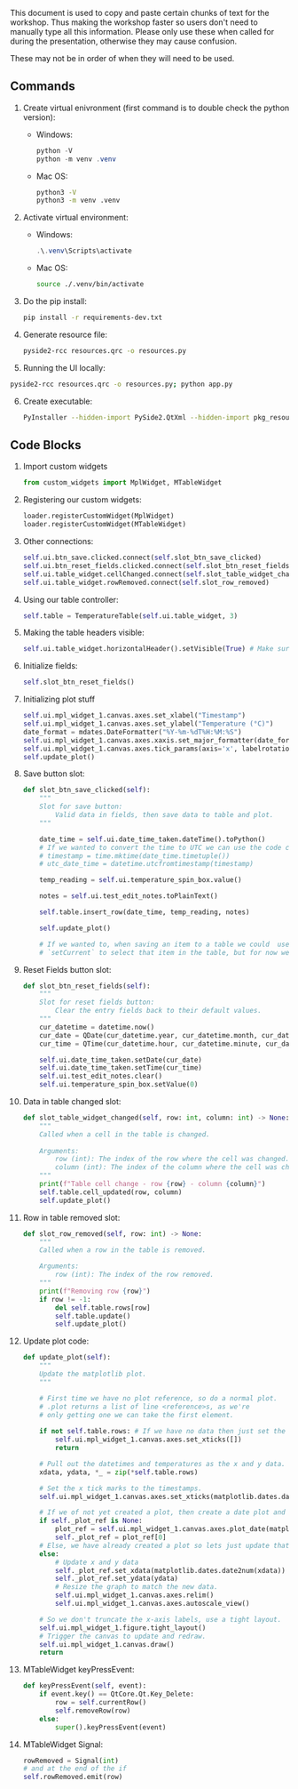 This document is used to copy and paste certain chunks of text for the workshop. Thus making the workshop faster so users don't need to manually type all this information. Please only use these when called for during the presentation, otherwise they may cause confusion.

These may not be in order of when they will need to be used.

## Commands

1) Create virtual enivronment (first command is to double check the python version):
    - Windows:
        ```Powershell
        python -V
        python -m venv .venv
        ```
    - Mac OS:
        ```bash
        python3 -V
        python3 -m venv .venv
        ```

2) Activate virtual environment:
    - Windows:
        ```Powershell
        .\.venv\Scripts\activate
        ```
    - Mac OS:
        ```bash
        source ./.venv/bin/activate
        ```

3) Do the pip install:
    ```bash
    pip install -r requirements-dev.txt
    ```

4) Generate resource file:
    ```bash
    pyside2-rcc resources.qrc -o resources.py
    ```

5) Running the UI locally:
```bash
pyside2-rcc resources.qrc -o resources.py; python app.py
```

6) Create executable:
    ```bash
    PyInstaller --hidden-import PySide2.QtXml --hidden-import pkg_resources.py2_warn --name="Python105App" app.py --onefile
    ```


## Code Blocks

1) Import custom widgets
    ```python
    from custom_widgets import MplWidget, MTableWidget
    ```

2) Registering our custom widgets:
    ```python
    loader.registerCustomWidget(MplWidget)
    loader.registerCustomWidget(MTableWidget)
    ```

3) Other connections:
    ```python
    self.ui.btn_save.clicked.connect(self.slot_btn_save_clicked)
    self.ui.btn_reset_fields.clicked.connect(self.slot_btn_reset_fields)
    self.ui.table_widget.cellChanged.connect(self.slot_table_widget_changed)
    self.ui.table_widget.rowRemoved.connect(self.slot_row_removed)
    ```

4) Using our table controller:
    ```python
    self.table = TemperatureTable(self.ui.table_widget, 3)
    ```
5) Making the table headers visible:
    ```python
    self.ui.table_widget.horizontalHeader().setVisible(True) # Make sure table headers are visible
    ```

6) Initialize fields:
    ```python
    self.slot_btn_reset_fields()
    ```

7) Initializing plot stuff
    ```python
    self.ui.mpl_widget_1.canvas.axes.set_xlabel("Timestamp")
    self.ui.mpl_widget_1.canvas.axes.set_ylabel("Temperature (°C)")
    date_format = mdates.DateFormatter("%Y-%m-%dT%H:%M:%S")
    self.ui.mpl_widget_1.canvas.axes.xaxis.set_major_formatter(date_format)
    self.ui.mpl_widget_1.canvas.axes.tick_params(axis='x', labelrotation=60)
    self.update_plot()
    ```

8) Save button slot:
    ```python
    def slot_btn_save_clicked(self):
        """
        Slot for save button:
            Valid data in fields, then save data to table and plot.
        """

        date_time = self.ui.date_time_taken.dateTime().toPython()
        # If we wanted to convert the time to UTC we can use the code commented out below.
        # timestamp = time.mktime(date_time.timetuple())
        # utc_date_time = datetime.utcfromtimestamp(timestamp)

        temp_reading = self.ui.temperature_spin_box.value()

        notes = self.ui.test_edit_notes.toPlainText()

        self.table.insert_row(date_time, temp_reading, notes)

        self.update_plot()

        # If we wanted to, when saving an item to a table we could  use `scollToItem` and
        # `setCurrent` to select that item in the table, but for now we won't do that.
    ```

9) Reset Fields button slot:
    ```python
    def slot_btn_reset_fields(self):
        """
        Slot for reset fields button:
            Clear the entry fields back to their default values.
        """
        cur_datetime = datetime.now()
        cur_date = QDate(cur_datetime.year, cur_datetime.month, cur_datetime.day)
        cur_time = QTime(cur_datetime.hour, cur_datetime.minute, cur_datetime.second)

        self.ui.date_time_taken.setDate(cur_date)
        self.ui.date_time_taken.setTime(cur_time)
        self.ui.test_edit_notes.clear()
        self.ui.temperature_spin_box.setValue(0)
    ```

10) Data in table changed slot:
    ```python
    def slot_table_widget_changed(self, row: int, column: int) -> None:
        """
        Called when a cell in the table is changed.
        
        Arguments:
            row (int): The index of the row where the cell was changed.
            column (int): The index of the column where the cell was changed.
        """
        print(f"Table cell change - row {row} - column {column}")
        self.table.cell_updated(row, column)
        self.update_plot()
    ```

11) Row in table removed slot:
    ```python
    def slot_row_removed(self, row: int) -> None:
        """
        Called when a row in the table is removed.

        Arguments:
            row (int): The index of the row removed.
        """
        print(f"Removing row {row}")
        if row != -1:
            del self.table.rows[row]
            self.table.update()
            self.update_plot()
    ```

12) Update plot code:
    ```python
    def update_plot(self):
        """
        Update the matplotlib plot.
        """

        # First time we have no plot reference, so do a normal plot.
        # .plot returns a list of line <reference>s, as we're
        # only getting one we can take the first element.
        
        if not self.table.rows: # If we have no data then just set the ticks and return
            self.ui.mpl_widget_1.canvas.axes.set_xticks([])
            return

        # Pull out the datetimes and temperatures as the x and y data.
        xdata, ydata, *_ = zip(*self.table.rows)

        # Set the x tick marks to the timestamps.
        self.ui.mpl_widget_1.canvas.axes.set_xticks(matplotlib.dates.date2num(xdata))

        # If we of not yet created a plot, then create a date plot and save it to _plot_ref.
        if self._plot_ref is None:
            plot_ref = self.ui.mpl_widget_1.canvas.axes.plot_date(matplotlib.dates.date2num(xdata), ydata, '--')
            self._plot_ref = plot_ref[0]
        # Else, we have already created a plot so lets just update that one.
        else:
            # Update x and y data
            self._plot_ref.set_xdata(matplotlib.dates.date2num(xdata))
            self._plot_ref.set_ydata(ydata)
            # Resize the graph to match the new data.
            self.ui.mpl_widget_1.canvas.axes.relim()
            self.ui.mpl_widget_1.canvas.axes.autoscale_view()

        # So we don't truncate the x-axis labels, use a tight layout.
        self.ui.mpl_widget_1.figure.tight_layout()
        # Trigger the canvas to update and redraw.
        self.ui.mpl_widget_1.canvas.draw()
        return
    ```

13) MTableWidget keyPressEvent:
    ```python
    def keyPressEvent(self, event):
        if event.key() == QtCore.Qt.Key_Delete:
            row = self.currentRow()
            self.removeRow(row)
        else:
            super().keyPressEvent(event)
    ```

14) MTableWidget Signal:
    ```python
    rowRemoved = Signal(int)
    # and at the end of the if
    self.rowRemoved.emit(row) 
    ```